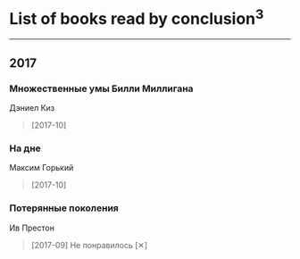 # List of books read by conclusion<sup>3</sup>
---

## 2017

### Множественные умы Билли Миллигана
Дэниел Киз
> [2017-10] 


### На дне
Максим Горький
> [2017-10] 


### Потерянные поколения
Ив Престон
> [2017-09] Не понравилось [✕]



